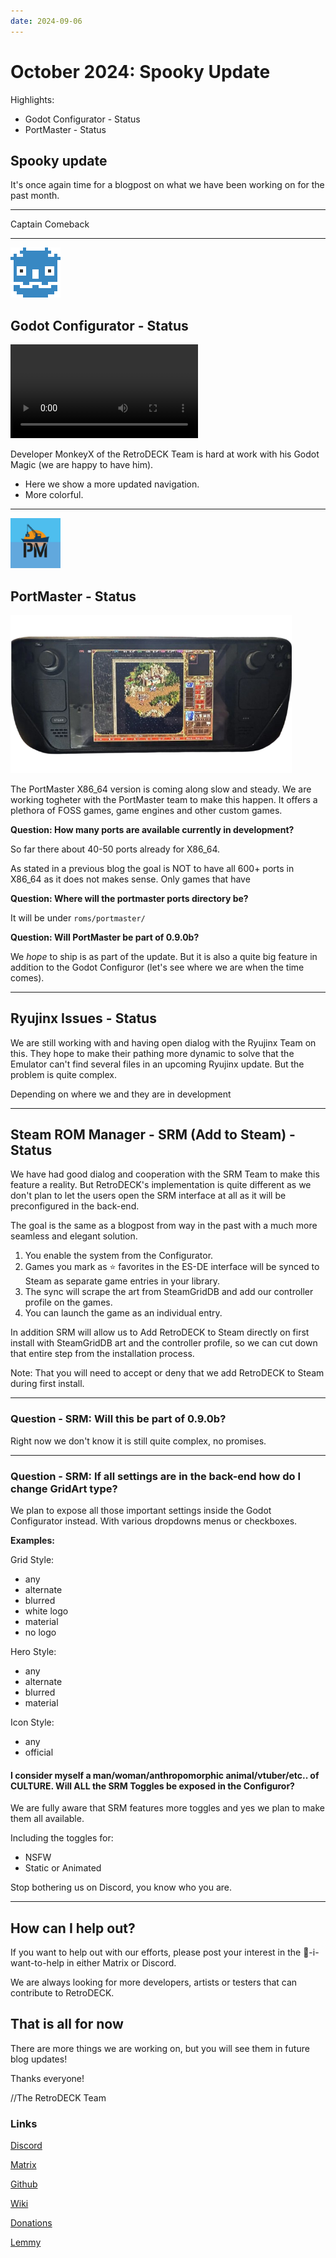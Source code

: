 ```yaml
---
date: 2024-09-06
---
```


# October 2024: Spooky Update

Highlights:

- Godot Configurator - Status
- PortMaster - Status

<!-- more -->

## Spooky update

It's once again time for a blogpost on what we have been working on for the past month.

---

Captain Comeback

---

<img src="../godot.png" width="80">

## Godot Configurator - Status

![type:video](GodotNavigation.mp4)

Developer MonkeyX of the RetroDECK Team is hard at work with his Godot Magic (we are happy to have him).

- Here we show a more updated navigation.
- More colorful.


---

<img src="../portmaster-logo.png" width="80">


## PortMaster - Status

<img src="../homm3.png" width="450">

The PortMaster X86_64 version is coming along slow and steady. We are working togheter with the PortMaster team to make this happen. It offers a plethora of FOSS games, game engines and other custom games.

**Question: How many ports are available currently in development?**

So far there about 40-50 ports already for X86_64.

As stated in a previous blog the goal is NOT to have all 600+ ports in X86_64 as it does not makes sense. Only games that have

**Question: Where will the portmaster ports directory be?**

It will be under `roms/portmaster/`

**Question: Will PortMaster be part of 0.9.0b?**

We *hope* to ship is as part of the update. But it is also a quite big feature in addition to the Godot Configuror (let's see where we are when the time comes).

---

## Ryujinx Issues - Status

We are still working with and having open dialog with the Ryujinx Team on this. They hope to make their pathing more dynamic to solve that the Emulator can't find several files in an upcoming Ryujinx update. But the problem is quite complex.

Depending on where we and they are in development

---


## Steam ROM Manager - SRM (Add to Steam) - Status

We have had good dialog and cooperation with the SRM Team to make this feature a reality. But RetroDECK's implementation is quite different as we don't plan to let the users open the SRM interface at all as it will be preconfigured in the back-end.

The goal is the same as a blogpost from way in the past with a much more seamless and elegant solution.

1. You enable the system from the Configurator.
2. Games you mark as ⭐ favorites in the ES-DE interface will be synced to Steam as separate game entries in your library.
3. The sync will scrape the art from SteamGridDB and add our controller profile on the games.
4. You can launch the game as an individual entry.

In addition SRM will allow us to Add RetroDECK to Steam directly on first install with SteamGridDB art and the controller profile, so we can cut down that entire step from the installation process.

Note: That you will need to accept or deny that we add RetroDECK to Steam during first install.

---

### Question - SRM: Will this be part of 0.9.0b?

Right now we don't know it is still quite complex, no promises.

---

### Question - SRM: If all settings are in the back-end how do I change GridArt type?

We plan to expose all those important settings inside the Godot Configurator instead. With various dropdowns menus or checkboxes.

**Examples:**

Grid Style:

- any
- alternate
- blurred
- white logo
- material
- no logo

Hero Style:

- any
- alternate
- blurred
- material

Icon Style:

- any
- official

#### I consider myself a man/woman/anthropomorphic animal/vtuber/etc.. of CULTURE. Will ALL the SRM Toggles be exposed in the Configuror?

We are fully aware that SRM features more toggles and yes we plan to make them all available.

Including the toggles for:

- NSFW
- Static or Animated

Stop bothering us on Discord, you know who you are.

---

## How can I help out?

If you want to help out with our efforts, please post your interest in the 💙-i-want-to-help in either Matrix or Discord.

We are always looking for more developers, artists or testers that can contribute to RetroDECK.


## That is all for now

There are more things we are working on, but you will see them in future blog updates!

Thanks everyone!

//The RetroDECK Team

### Links

[Discord](https://discord.gg/WDc5C9YWMx)

[Matrix](https://matrix.to/#/#retrodeck:matrix.org)

[Github](https://github.com/XargonWan/RetroDECK)

[Wiki](https://github.com/XargonWan/RetroDECK/wiki)

[Donations](https://retrodeck.readthedocs.io/en/latest/wiki_about/donations-licenses/)

[Lemmy](https://lemmy.zip/c/retrodeck)
